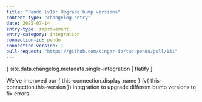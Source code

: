 ```yaml
---
title: "Pendo (v1): Upgrade bump versions"
content-type: "changelog-entry"
date: 2025-07-14
entry-type: improvement
entry-category: integration
connection-id: pendo
connection-version: 1
pull-request: "https://github.com/singer-io/tap-pendo/pull/131"
---
```

{ site.data.changelog.metadata.single-integration | flatify }

We've improved our { this-connection.display_name } (v{ this-connection.this-version }) integration to upgrade different bump versions to fix errors.